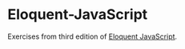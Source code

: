 # Eloquent-JavaScript

Exercises from third edition of [Eloquent JavaScript](https://eloquentjavascript.net).
